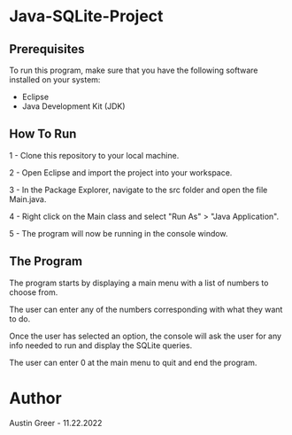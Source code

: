 # Java-SQLite-Project
## Prerequisites
To run this program, make sure that you have the following software installed on your system:

- Eclipse
- Java Development Kit (JDK)

## How To Run

1 - Clone this repository to your local machine.

2 - Open Eclipse and import the project into your workspace.

3 - In the Package Explorer, navigate to the src folder and open the file Main.java.

4 - Right click on the Main class and select "Run As" > "Java Application".

5 - The program will now be running in the console window.

## The Program
The program starts by displaying a main menu with a list of numbers to choose from.

The user can enter any of the numbers corresponding with what they want to do.

Once the user has selected an option, the console will ask the user for any info needed to run and display the SQLite queries.

The user can enter 0 at the main menu to quit and end the program.

# Author
Austin Greer - 11.22.2022
